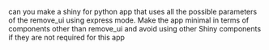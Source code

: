 can you make a shiny for python app that uses all the possible parameters of the remove_ui using express mode.
Make the app minimal in terms of components other than remove_ui and avoid using other Shiny components if they are not required for this app

